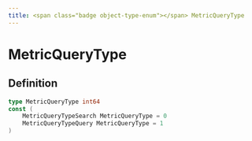 ```yaml
---
title: <span class="badge object-type-enum"></span> MetricQueryType
---
```

# <span class="badge object-type-enum"></span> MetricQueryType

## Definition

```go
type MetricQueryType int64
const (
	MetricQueryTypeSearch MetricQueryType = 0
	MetricQueryTypeQuery MetricQueryType = 1
)

```
